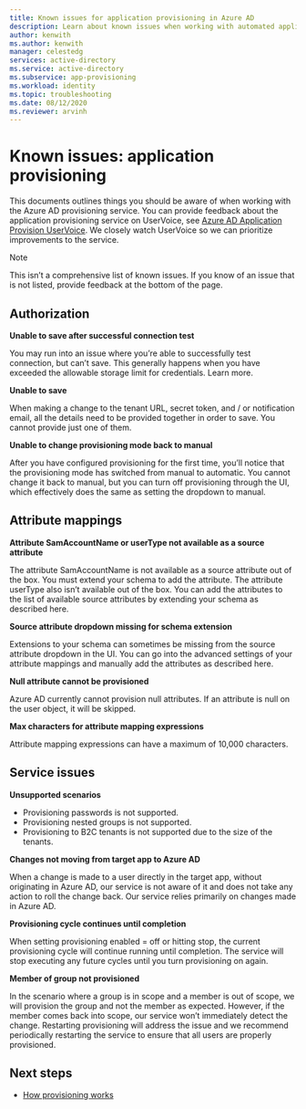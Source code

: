 ```yaml
---
title: Known issues for application provisioning in Azure AD
description: Learn about known issues when working with automated application provisioning in Azure AD.
author: kenwith
ms.author: kenwith
manager: celestedg
services: active-directory
ms.service: active-directory
ms.subservice: app-provisioning
ms.workload: identity
ms.topic: troubleshooting
ms.date: 08/12/2020
ms.reviewer: arvinh
---
```


# Known issues: application provisioning
This documents outlines things you should be aware of when working with the Azure AD provisioning service. You can provide feedback about the application provisioning service on UserVoice, see [Azure AD Application Provision UserVoice](#). We closely watch UserVoice so we can prioritize improvements to the service. 

> [!NOTE]
> This isn’t a comprehensive list of known issues. If you know of an issue that is not listed, provide feedback at the bottom of the page.

## Authorization 

**Unable to save after successful connection test**

You may run into an issue where you’re able to successfully test connection, but can’t save. This generally happens when you have exceeded the allowable storage limit for credentials. Learn more.  

**Unable to save**

When making a change to the tenant URL, secret token, and / or notification email, all the details need to be provided together in order to save. You cannot provide just one of them. 

**Unable to change provisioning mode back to manual**

After you have configured provisioning for the first time, you’ll notice that the provisioning mode has switched from manual to automatic. You cannot change it back to manual, but you can turn off provisioning through the UI, which effectively does the same as setting the dropdown to manual.  


## Attribute mappings 

**Attribute SamAccountName or userType not available as a source attribute**

The attribute SamAccountName is not available as a source attribute out of the box. You must extend your schema to add the attribute. The attribute userType also isn’t available out of the box. You can add the attributes to the list of available source attributes by extending your schema as described here.   

**Source attribute dropdown missing for schema extension**

Extensions to your schema can sometimes be missing from the source attribute dropdown in the UI. You can go into the advanced settings of your attribute mappings and manually add the attributes as described here. 

**Null attribute cannot be provisioned**

Azure AD currently cannot provision null attributes. If an attribute is null on the user object, it will be skipped. 

**Max characters for attribute mapping expressions**

Attribute mapping expressions can have a maximum of 10,000 characters. 


## Service issues 

**Unsupported scenarios**

- Provisioning passwords is not supported. 
- Provisioning nested groups is not supported. 
- Provisioning to B2C tenants is not supported due to the size of the tenants. 

**Changes not moving from target app to Azure AD**

When a change is made to a user directly in the target app, without originating in Azure AD, our service is not aware of it and does not take any action to roll the change back. Our service relies primarily on changes made in Azure AD.  

**Provisioning cycle continues until completion**

When setting provisioning enabled = off or hitting stop, the current provisioning cycle will continue running until completion. The service will stop executing any future cycles until you turn provisioning on again.

**Member of group not provisioned**

In the scenario where a group is in scope and a member is out of scope, we will provision the group and not the member as expected. However, if the member comes back into scope, our service won’t immediately detect the change. Restarting provisioning will address the issue and we recommend periodically restarting the service to ensure that all users are properly provisioned.  


## Next steps
- [How provisioning works](how-provisioning-works.md)
